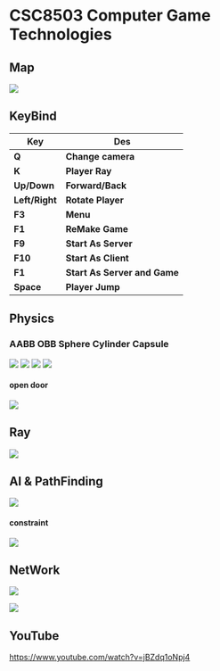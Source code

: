 # CSC8503  Computer Game Technologies



## Map
![](/Assets/png/overall.png)

## KeyBind
| **Key**        | **Des**                      | 
|----------------|------------------------------|
| **Q**          | **Change camera**            |
| **K**          | **Player Ray**               |
| **Up/Down**    | **Forward/Back**             |
| **Left/Right** | **Rotate Player**            |
| **F3**         | **Menu**                     |
| **F1**         | **ReMake Game**              |
| **F9**         | **Start As Server**          |
| **F10**        | **Start As Client**          |
| **F1**         | **Start As Server and Game** |
| **Space**      | **Player Jump**              |

## Physics


### AABB OBB Sphere Cylinder Capsule
![](/Assets/png/OBB.png)
![](/Assets/png/cap.png)
![](/Assets/png/coin.png)
![](/Assets/png/sphere.png)
#### open door
![](/Assets/png/open.png)

## Ray
![](/Assets/png/ray.png)

## AI & PathFinding
![](/Assets/png/chase.png)
#### constraint
![](/Assets/png/constrain.png)

## NetWork

![](/Assets/png/network.png)

![](/Assets/png/win.png)


## YouTube
https://www.youtube.com/watch?v=jBZdq1oNpj4